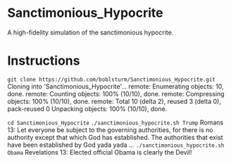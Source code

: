 # Sanctimonious_Hypocrite
A high-fidelity simulation of the sanctimonious hypocrite.

# Instructions
`git clone https://github.com/boblsturm/Sanctimonious_Hypocrite.git`
Cloning into 'Sanctimonious_Hypocrite'...
remote: Enumerating objects: 10, done.
remote: Counting objects: 100% (10/10), done.
remote: Compressing objects: 100% (10/10), done.
remote: Total 10 (delta 2), reused 3 (delta 0), pack-reused 0
Unpacking objects: 100% (10/10), done.

`cd Sanctimonious_Hypocrite`
`./sanctimonious_hypocrite.sh Trump`
Romans 13: Let everyone be subject to the governing authorities, for there is no authority except that which God has established. The authorities that exist have been established by God yada yada ...
`./sanctimonious_hypocrite.sh Obama`
Revelations 13: Elected official Obama is clearly the Devil!
